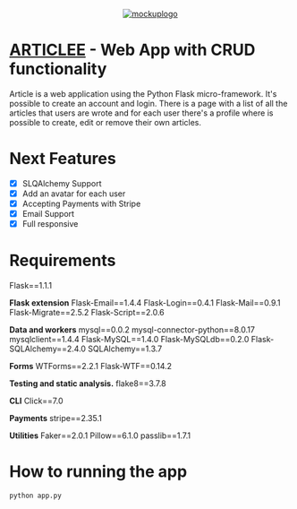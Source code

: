 <p align="center">
  <a href="https://www.danielemingolla.site"><img src="https://i.ibb.co/1JXvqLz/mockuplogo.png" alt="mockuplogo" border="0"></a>

  # <u>ARTICLEE</u> - Web App with CRUD functionality
   Article is a web application using the Python Flask micro-framework. It's possible to create an account and login.
   There is a page with a list of all the articles that users are wrote and for each user there's a profile where is possible to create, edit or remove their own articles.
</p>

# Next Features
- [X] SLQAlchemy Support
- [X] Add an avatar for each user
- [X] Accepting Payments with Stripe
- [X] Email Support
- [X] Full responsive

# Requirements
  Flask==1.1.1


  **Flask extension**
  Flask-Email==1.4.4
  Flask-Login==0.4.1
  Flask-Mail==0.9.1
  Flask-Migrate==2.5.2
  Flask-Script==2.0.6


  **Data and workers**
  mysql==0.0.2
  mysql-connector-python==8.0.17
  mysqlclient==1.4.4
  Flask-MySQL==1.4.0
  Flask-MySQLdb==0.2.0
  Flask-SQLAlchemy==2.4.0
  SQLAlchemy==1.3.7


  **Forms**
  WTForms==2.2.1
  Flask-WTF==0.14.2


  **Testing and static analysis.**
  flake8==3.7.8


  **CLI**
  Click==7.0


  **Payments**
  stripe==2.35.1


  **Utilities**
  Faker==2.0.1
  Pillow==6.1.0
  passlib==1.7.1

# How to running the app
 ```
 python app.py
 ```